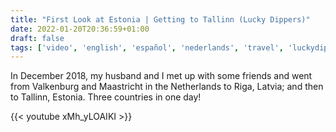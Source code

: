 ```yaml
---
title: "First Look at Estonia | Getting to Tallinn (Lucky Dippers)"
date: 2022-01-20T20:36:59+01:00
draft: false
tags: ['video', 'english', 'español', 'nederlands', 'travel', 'luckydippers', 'ship30for30']
---
```

In December 2018, my husband and I met up with some friends and went from Valkenburg and Maastricht in the Netherlands to Riga, Latvia; and then to Tallinn, Estonia. Three countries in one day!

{{< youtube xMh_yLOAIKI >}}